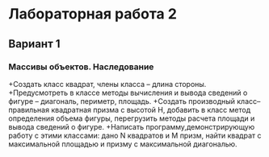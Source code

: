 # Лабораторная работа 2 #

## Вариант 1
### Массивы объектов. Наследование
+Создать класс квадрат, члены класса – длина стороны.
+Предусмотреть в классе методы вычисления и вывода сведений о фигуре – диагональ, периметр, площадь.
+Создать производный класс– правильная квадратная призма с высотой H, добавить в класс метод определения объема фигуры,
перегрузить методы расчета площади и вывода сведений о фигуре. 
+Написать программу,демонстрирующую работу с этими классами: дано N квадратов и M призм, найти квадрат с максимальной
площадью и призму с максимальной диагональю.
